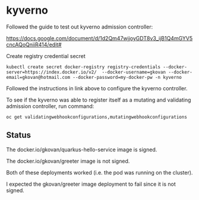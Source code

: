 # kyverno

Followed the guide to test out kyverno admission controller:

https://docs.google.com/document/d/1d2Qm47wjjoyGDT8v3_ijB1Q4mGYV5cncAQoQniiR414/edit#

Create registry credential secret
```
kubectl create secret docker-registry registry-credentials --docker-server=https://index.docker.io/v2/  --docker-username=gkovan --docker-email=gkovan@hotmail.com --docker-password=my-docker-pw -n kyverno
```

Followed the instructions in link above to configure the kyverno controller.

To see if the kyverno was able to register itself as a mutating and validating admission controller, run command:
```
oc get validatingwebhookconfigurations,mutatingwebhookconfigurations
```


## Status

The docker.io/gkovan/quarkus-hello-service image is signed.

The docker.io/gkovan/greeter image is not signed.

Both of these deployments worked (i.e. the pod was running on the cluster).

I expected the gkovan/greeter image deployment to fail since it is not signed.

